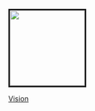 
 <a href="https://rutgerpijnenburg.github.io/Vision/"><img src="https://user-images.githubusercontent.com/132466058/236674390-6ddaf145-85cf-4e9a-9d7a-30132e08f332.png" width="150" style="border:solid" top="200"></a>
    
 <p><a href="https://rutgerpijnenburg.github.io/Vision/">Vision</a></p>
